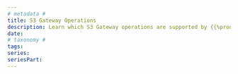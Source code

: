 ```yaml
---
# metadata # 
title: S3 Gateway Operations
description: Learn which S3 Gateway operations are supported by {{%productName%}}. 
date: 
# taxonomy #
tags: 
series:
seriesPart:
--- 
```

